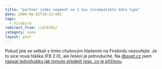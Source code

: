 ```yaml
---
title: "partner index segment no 1 has incompatible data type"
date: 2006-06-02T10:33:00Z
tags:
  - Firebird
redirect_from: /id/8303/
category: none
layout: post
---
```

Pokud jste se setkali s tímto chybovým hlašením na Firebirdu nezoufejte. Je to sice nová hláška (FB 2.0), ale řešení je jednoduché. Na [dbsvet.cz][1] jsem [napsal jednohubku jak tomuto předejít resp. co je příčinou][2].

[1]: http://www.dbsvet.cz/
[2]: http://www.dbsvet.cz/view.php?cisloclanku=2006060201